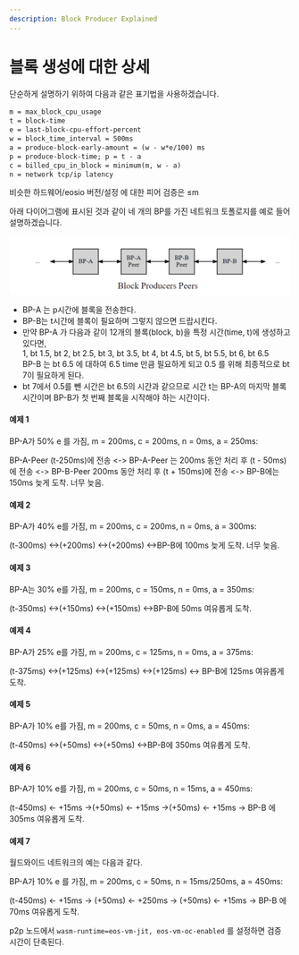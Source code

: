 ```yaml
---
description: Block Producer Explained
---
```


# 블록 생성에 대한 상세

단순하게 설명하기 위하여 다음과 같은 표기법을 사용하겠습니다.

```
m = max_block_cpu_usage
t = block-time
e = last-block-cpu-effort-percent
w = block_time_interval = 500ms
a = produce-block-early-amount = (w - w*e/100) ms
p = produce-block-time; p = t - a
c = billed_cpu_in_block = minimum(m, w - a)
n = network tcp/ip latency
```

비슷한 하드웨어/eosio 버전/설정 에 대한 피어 검증은 ≤m

아래 다이어그램에 표시된 것과 같이 네 개의 BP를 가진 네트워크 토폴로지를 예로 들어 설명하겠습니다.

![](<../.gitbook/assets/image (4).png>)

* BP-A 는 p시간에 블록을 전송한다.
* BP-B는 t시간에 블록이 필요하며 그렇지 않으면 드랍시킨다.
* 만약 BP-A 가 다음과 같이 12개의 블록(block, b)을 특정 시간(time, t)에 생성하고 있다면,\
  1, bt 1.5, bt 2, bt 2.5, bt 3, bt 3.5, bt 4, bt 4.5, bt 5, bt 5.5, bt 6, bt 6.5\
  BP-B 는 bt 6.5 에 대하여 6.5 time 만큼 필요하게 되고 0.5 를 위해 최종적으로 bt 7이 필요하게 된다.
* bt 7에서 0.5를 뺀 시간은 bt 6.5의 시간과 같으므로 시간 t는 BP-A의 마지막 블록 시간이며 BP-B가 첫 번째 블록을 시작해야 하는 시간이다.

#### 예제 1

BP-A가 50% e 를 가짐, m = 200ms, c = 200ms, n = 0ms, a = 250ms:

BP-A-Peer (t-250ms)에 전송 <-> BP-A-Peer 는 200ms 동안 처리 후 (t - 50ms)에 전송 <-> BP-B-Peer 200ms 동안 처리 후 (t + 150ms)에 전송 <-> BP-B에는 150ms 늦게 도착. 너무 늦음.

#### 예제 2

BP-A가 40% e를 가짐, m = 200ms, c = 200ms, n = 0ms, a = 300ms:

(t-300ms) <->(+200ms) <->(+200ms) <->BP-B에 100ms 늦게 도착. 너무 늦음.

#### 예제 3

BP-A는 30% e를 가짐, m = 200ms, c = 150ms, n = 0ms, a = 350ms:

(t-350ms) <->(+150ms) <->(+150ms) <->BP-B에 50ms 여유롭게 도착.

#### 예제 4

BP-A가 25% e를 가짐, m = 200ms, c = 125ms, n = 0ms, a = 375ms:

(t-375ms) <->(+125ms) <->(+125ms) <->(+125ms) <-> BP-B에 125ms 여유롭게 도착.

#### 예제 5

BP-A가 10% e를 가짐, m = 200ms, c = 50ms, n = 0ms, a = 450ms:

(t-450ms) <->(+50ms) <->(+50ms) <->BP-B에 350ms 여유롭게 도착.

#### 예제 6

BP-A가 10% e를 가짐, m = 200ms, c = 50ms, n = 15ms, a = 450ms:

(t-450ms) <- +15ms ->(+50ms) <- +15ms ->(+50ms) <- +15ms -> BP-B 에 305ms 여유롭게 도착.

#### 예제 7

월드와이드 네트워크의 예는 다음과 같다.

BP-A가 10% e 를 가짐, m = 200ms, c = 50ms, n = 15ms/250ms, a = 450ms:

(t-450ms) <- +15ms -> (+50ms) <- +250ms -> (+50ms) <- +15ms -> BP-B 에 70ms 여유롭게 도착.

p2p 노드에서 `wasm-runtime=eos-vm-jit, eos-vm-oc-enabled` 를 설정하면 검증 시간이 단축된다.
